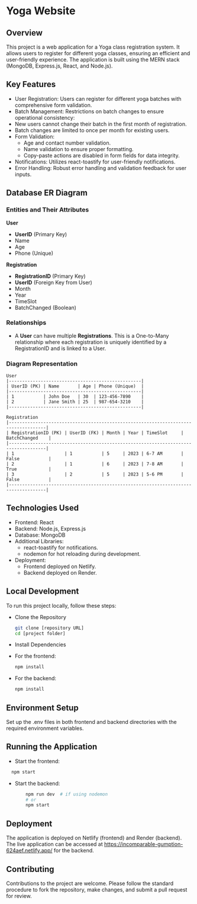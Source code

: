 # Yoga Website
## Overview

  This project is a web application for a Yoga class registration system. It allows users to register for different yoga classes, ensuring an efficient and user-friendly experience. The application is built using the MERN stack (MongoDB, Express.js, React, and Node.js).
## Key Features
- User Registration: Users can register for different yoga batches with comprehensive form validation.
- Batch Management: Restrictions on batch changes to ensure operational consistency:
- New users cannot change their batch in the first month of registration.
- Batch changes are limited to once per month for existing users.
- Form Validation:
    - Age and contact number validation.
    - Name validation to ensure proper formatting.
    - Copy-paste actions are disabled in form fields for data integrity.
- Notifications: Utilizes react-toastify for user-friendly notifications.
- Error Handling: Robust error handling and validation feedback for user inputs.

## Database ER Diagram

### Entities and Their Attributes

**User**
- **UserID** (Primary Key)
- Name
- Age
- Phone (Unique)

**Registration**
- **RegistrationID** (Primary Key)
- **UserID** (Foreign Key from User)
- Month
- Year
- TimeSlot
- BatchChanged (Boolean)

### Relationships

- A **User** can have multiple **Registrations**. This is a One-to-Many relationship where each registration is uniquely identified by a RegistrationID and is linked to a User.

### Diagram Representation

```plaintext
User
|--------------------------------------------------|
| UserID (PK) | Name       | Age | Phone (Unique)  |
|--------------------------------------------------|
| 1           | John Doe   | 30  | 123-456-7890    |
| 2           | Jane Smith | 25  | 987-654-3210    |
|--------------------------------------------------|

Registration
|------------------------------------------------------------------------------------|
| RegistrationID (PK) | UserID (FK) | Month | Year | TimeSlot     | BatchChanged    |
|------------------------------------------------------------------------------------|
| 1                   | 1           | 5     | 2023 | 6-7 AM       | False           |
| 2                   | 1           | 6     | 2023 | 7-8 AM       | True            |
| 3                   | 2           | 5     | 2023 | 5-6 PM       | False           |
|------------------------------------------------------------------------------------|
```


## Technologies Used

   - Frontend: React
   - Backend: Node.js, Express.js
   - Database: MongoDB
   - Additional Libraries:
       - react-toastify for notifications.
       - nodemon for hot reloading during development.
   - Deployment:
       - Frontend deployed on Netlify.
       - Backend deployed on Render.

## Local Development
  To run this project locally, follow these steps:

   - Clone the Repository

      ```bash
      git clone [repository URL]
      cd [project folder]
      ```
  - Install Dependencies

   - For the frontend:

      ```bash
      npm install
      ```
  - For the backend:

    ```bash
    npm install
    ```
    
## Environment Setup
  Set up the .env files in both frontend and backend directories with the required environment variables.

## Running the Application

  - Start the frontend:

  ```bash
    npm start
  ```
 - Start the backend:

    ```bash
        npm run dev  # if using nodemon
        # or
        npm start
    ```

## Deployment

  The application is deployed on Netlify (frontend) and Render (backend). The live application can be accessed at https://incomparable-gumption-624aef.netlify.app/ for the backend.

## Contributing
Contributions to the project are welcome. Please follow the standard procedure to fork the repository, make changes, and submit a pull request for review.

